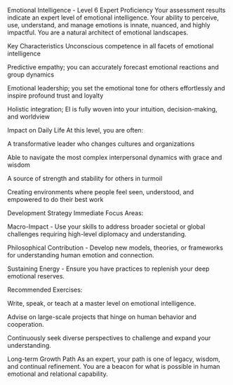 Emotional Intelligence - Level 6
Expert Proficiency
Your assessment results indicate an expert level of emotional intelligence. Your ability to perceive, use, understand, and manage emotions is innate, nuanced, and highly impactful. You are a natural architect of emotional landscapes.

Key Characteristics
Unconscious competence in all facets of emotional intelligence

Predictive empathy; you can accurately forecast emotional reactions and group dynamics

Emotional leadership; you set the emotional tone for others effortlessly and inspire profound trust and loyalty

Holistic integration; EI is fully woven into your intuition, decision-making, and worldview

Impact on Daily Life
At this level, you are often:

A transformative leader who changes cultures and organizations

Able to navigate the most complex interpersonal dynamics with grace and wisdom

A source of strength and stability for others in turmoil

Creating environments where people feel seen, understood, and empowered to do their best work

Development Strategy
Immediate Focus Areas:

Macro-Impact - Use your skills to address broader societal or global challenges requiring high-level diplomacy and understanding.

Philosophical Contribution - Develop new models, theories, or frameworks for understanding human emotion and connection.

Sustaining Energy - Ensure you have practices to replenish your deep emotional reserves.

Recommended Exercises:

Write, speak, or teach at a master level on emotional intelligence.

Advise on large-scale projects that hinge on human behavior and cooperation.

Continuously seek diverse perspectives to challenge and expand your understanding.

Long-term Growth Path
As an expert, your path is one of legacy, wisdom, and continual refinement. You are a beacon for what is possible in human emotional and relational capability.